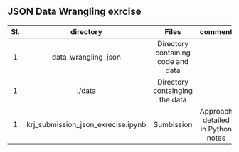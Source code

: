 ## JSON Data Wrangling exrcise
|Sl.|directory|Files |comment| 
|:---:|:---:|:---:|:---:|
| 1|data_wrangling_json|Directory containing code and data| |
| 1|./data |Directory containging the data ||
| 1|krj_submission_json_exrecise.ipynb|Sumbission|Approach detailed in Python notes  |
